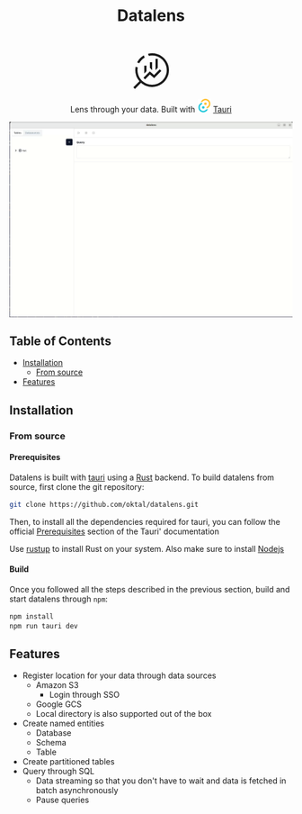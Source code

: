 <h1 align="center">Datalens</h1> <br>
<p align="center">
<svg xmlns="http://www.w3.org/2000/svg" width="64" height="64" viewBox="0 0 32 32"><path fill="currentColor" d="m23.793 14.293l1.414 1.414l-6.408 6.409l-3.75-3.25l-4.342 4.341l-1.414-1.414l5.658-5.659l3.75 3.25zM12 11v5l-2 2v-7zm10-6v8l-2 2V5zm-5 3v7l-2-2V8z" class="ouiIcon__fillSecondary"/><path fill="currentColor" d="M17 0c8.284 0 15 6.716 15 15s-6.716 15-15 15c-3.782 0-7.238-1.4-9.876-3.71l-5.417 5.417l-1.414-1.414l5.417-5.417A14.94 14.94 0 0 1 2 15c0-1.05.108-2.074.313-3.062l1.906.672Q4.002 13.774 4 15c0 7.18 5.82 13 13 13s13-5.82 13-13S24.18 2 17 2c-1.002 0-1.978.113-2.915.328l-.75-1.877A15 15 0 0 1 17 0M9.621 1.937l.75 1.877a13.06 13.06 0 0 0-4.82 5.024l-1.907-.673a15.07 15.07 0 0 1 5.977-6.228"/></svg>
</p>

<p align="center">
  Lens through your data. Built with <img alt="tauri" src="./assets/tauri.svg" width="24" height="24" /> <a href="https://tauri.app/">Tauri</a>
</p>

<img alt="demo" align="center" src="./assets/demo.gif" />

## Table of Contents

- [Installation](#installation)
  - [From source](#from-source)
- [Features](#features)

## Installation

### From source

#### Prerequisites

Datalens is built with [tauri](https://tauri.app/) using a [Rust](https://www.rust-lang.org/) backend.
To build datalens from source, first clone the git repository:

```bash
git clone https://github.com/oktal/datalens.git
```

Then, to install all the dependencies required for tauri, you can follow the official [Prerequisites](https://tauri.app/v1/guides/getting-started/prerequisites) section of the Tauri' documentation

Use [rustup](https://www.rust-lang.org/tools/install) to install Rust on your system.
Also make sure to install [Nodejs](https://nodejs.org/en)


#### Build

Once you followed all the steps described in the previous section, build and start datalens through `npm`:

```bash
npm install
npm run tauri dev
```

## Features

* Register location for your data through data sources
  * Amazon S3
    * Login through SSO
  * Google GCS
  * Local directory is also supported out of the box
* Create named entities
  * Database
  * Schema
  * Table
* Create partitioned tables
* Query through SQL
  * Data streaming so that you don't have to wait and data is fetched in batch asynchronously
  * Pause queries